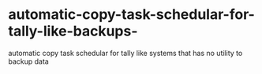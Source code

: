 # automatic-copy-task-schedular-for-tally-like-backups-
automatic copy task schedular for tally like systems that has no utility to backup data

